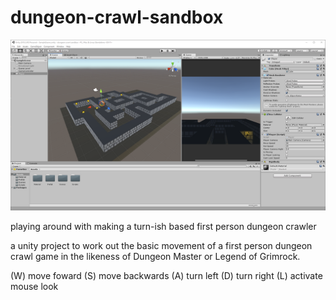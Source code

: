 # dungeon-crawl-sandbox
![](Screenshots/screenshot1.PNG)

playing around with making a turn-ish based first person dungeon crawler


a unity project to work out the basic movement  of a first person dungeon crawl game in the likeness of Dungeon Master or 
Legend of Grimrock.  

(W) move foward
(S) move backwards
(A) turn left
(D) turn right
(L) activate mouse look

